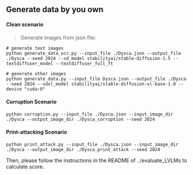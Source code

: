 ## Generate data by you own

#### Clean scenario

> Generate images from json file:

```
# generate text images
python generate_data_ocr.py --input_file ./Dysca.json --output_file ./Dysca --seed 2024 --sd_model stabilityai/stable-diffusion-1.5 --textdiffuser_model --textdiffuser_full_ft

# generate other images
python generate_data.py --input_file Dysca.json --output_file ./Dysca --seed 2024 --sdxl_model stabilityai/stable-diffusion-xl-base-1.0 --device "cuda:0" 
```

#### Corruption Scenario

```
python corruption.py --input_file ./Dysca.json --input_image_dir ./Dysca --output_image_dir ./Dysca_corruption --seed 2024
```

#### Print-attacking Scenario

```
python print_attack.py --input_file ./Dysca.json --input_image_dir ./Dysca --output_image_dir ./Dysca_print_attack --seed 2024
```

Then, please follow the instructions in the README of ../evaluate_LVLMs to calculate score.
